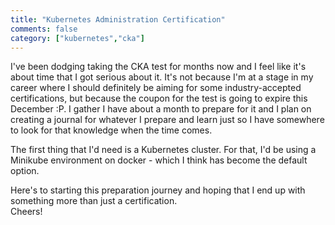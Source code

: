```yaml
---  
title: "Kubernetes Administration Certification"
comments: false
category: ["kubernetes","cka"]
---  
```


I've been dodging taking the CKA test for months now and I feel like it's about time that I got serious about it. It's not because I'm at a stage in my career where I should definitely be aiming for some industry-accepted certifications, but because the coupon for the test is going to expire this December :P. I gather I have about a month to prepare for it and I plan on creating a journal for whatever I prepare and learn just so I have somewhere to look for that knowledge when the time comes.

The first thing that I'd need is a Kubernetes cluster. For that, I'd be using a Minikube environment on docker - which I think has become the default option.  

Here's to starting this preparation journey and hoping that I end up with something more than just a certification.  
Cheers!  